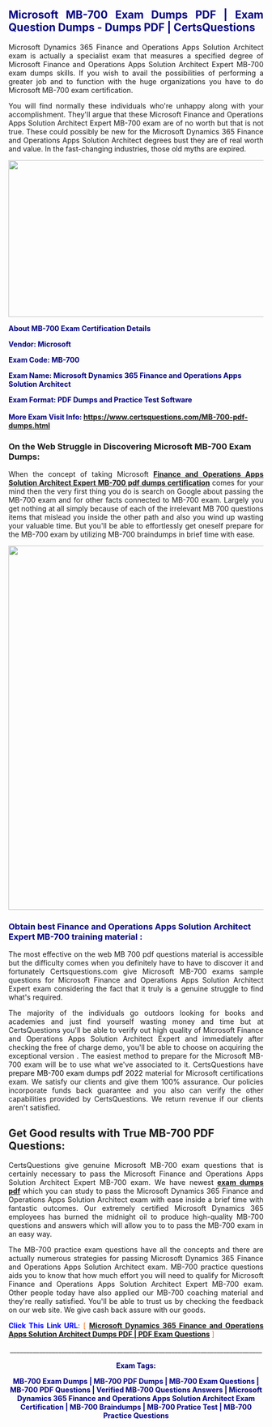 <h2 style="text-align: justify;"><span style="color: #000080;">Microsoft MB-700 Exam Dumps PDF | Exam Question Dumps - Dumps PDF | CertsQuestions</span></h2>
<p style="text-align: justify;">Microsoft Dynamics 365 Finance and Operations Apps Solution Architect exam is actually a specialist exam that measures a specified degree of Microsoft Finance and Operations Apps Solution Architect Expert MB-700 exam dumps skills. If you wish to avail the possibilities of performing a greater job and to function with the huge organizations you have to do Microsoft MB-700 exam certification.</p>
<p style="text-align: justify;">You will find normally these individuals who're unhappy along with your accomplishment. They'll argue that these Microsoft Finance and Operations Apps Solution Architect Expert MB-700 exam are of no worth but that is not true. These could possibly be new for the Microsoft Dynamics 365 Finance and Operations Apps Solution Architect degrees bust they are of real worth and value. In the fast-changing industries, those old myths are expired.</p>
<p><img style="display: block; margin-left: auto; margin-right: auto;" src="https://i.imgur.com/eaP4ae9.png" width="840" height="310" /></p>
<p><span style="color: #000080;"><strong>About MB-700 Exam Certification Details</strong></span></p>
<p><span style="color: #000080;"><strong>Vendor: Microsoft<br /></strong></span></p>
<p><span style="color: #000080;"><strong>Exam Code: MB-700</strong></span></p>
<p><span style="color: #000080;"><strong>Exam Name: Microsoft Dynamics 365 Finance and Operations Apps Solution Architect</strong></span></p>
<p><span style="color: #000080;"><strong>Exam Format: PDF Dumps and Practice Test Software<br /><br />More Exam Visit Info: <span style="color: #ff6600;"><a href="https://www.certsquestions.com/MB-700-pdf-dumps.html">https://www.certsquestions.com/MB-700-pdf-dumps.html</a></span></strong></span></p>
<h3>On the Web Struggle in Discovering Microsoft MB-700 Exam Dumps:</h3>
<p style="text-align: justify;">When the concept of taking Microsoft <a href="https://www.certsquestions.com/MB-700-pdf-dumps.html"><strong>Finance and Operations Apps Solution Architect Expert MB-700 pdf dumps certification</strong></a> comes for your mind then the very first thing you do is search on Google about passing the MB-700 exam and for other facts connected to MB-700 exam. Largely you get nothing at all simply because of each of the irrelevant MB 700 questions items that mislead you inside the other path and also you wind up wasting your valuable time. But you'll be able to effortlessly get oneself prepare for the MB-700 exam by utilizing MB-700 braindumps in brief time with ease.</p>
<p><a href="https://www.certsquestions.com/MB-700-pdf-dumps.html"><img style="display: block; margin-left: auto; margin-right: auto;" src="https://i.imgur.com/pxhoKQ2.png" width="720" /></a></p>
<h3><span style="color: #000080;">Obtain best Finance and Operations Apps Solution Architect Expert MB-700 training material :</span></h3>
<p style="text-align: justify;">The most effective on the web MB 700 pdf questions material is accessible but the difficulty comes when you definitely have to have to discover it and fortunately Certsquestions.com give Microsoft MB-700 exams sample questions for Microsoft Finance and Operations Apps Solution Architect Expert exam considering the fact that it truly is a genuine struggle to find what's required.</p>
<p style="text-align: justify;">The majority of the individuals go outdoors looking for books and academies and just find yourself wasting money and time but at CertsQuestions you'll be able to verify out high quality of Microsoft Finance and Operations Apps Solution Architect Expert and immediately after checking the free of charge demo, you'll be able to choose on acquiring the exceptional version . The easiest method to prepare for the Microsoft MB-700 exam will be to use what we've associated to it. CertsQuestions have <span style="color: #000000;">prepare MB-700 exam dumps pdf 2022</span> material for Microsoft certifications exam. We satisfy our clients and give them 100% assurance. Our policies incorporate funds back guarantee and you also can verify the other capabilities provided by CertsQuestions. We return revenue if our clients aren't satisfied.</p>
<h2>Get Good results with True MB-700 PDF Questions:</h2>
<p style="text-align: justify;">CertsQuestions give genuine Microsoft MB-700 exam questions that is certainly necessary to pass the Microsoft Finance and Operations Apps Solution Architect Expert MB-700 exam. We have newest<strong>&nbsp;<a href="https://www.certsquestions.com/">exam dumps pdf</a></strong>&nbsp;which you can study to pass the Microsoft Dynamics 365 Finance and Operations Apps Solution Architect exam with ease inside a brief time with fantastic outcomes. Our extremely certified Microsoft Dynamics 365 employees has burned the midnight oil to produce high-quality MB-700 questions and answers which will allow you to to pass the MB-700 exam in an easy way.</p>
<p style="text-align: justify;">The MB-700 practice exam questions have all the concepts and there are actually numerous strategies for passing Microsoft Dynamics 365 Finance and Operations Apps Solution Architect exam. MB-700 practice questions aids you to know that how much effort you will need to qualify for Microsoft Finance and Operations Apps Solution Architect Expert MB-700 exam. Other people today have also applied our MB-700 coaching material and they're really satisfied. You'll be able to trust us by checking the feedback on our web site. We give cash back assure with our goods.</p>
<p style="text-align: justify;"><span style="color: #0000ff;"><strong>Click This Link URL</strong>:</span> <span style="color: #ff6600;">[ <strong><a href="https://www.certsquestions.com/microsoft-dynamics-365-certification.html">Microsoft Dynamics 365 Finance and Operations Apps Solution Architect Dumps PDF | PDF Exam Questions</a></strong> ]</span></p>
<p style="text-align: center;">______________________________________________________________________________</p>
<p style="text-align: center;"><span style="color: #000080;"><strong>Exam Tags:</strong></span></p>
<p style="text-align: center;"><span style="color: #000080;"><strong>MB-700 Exam Dumps | MB-700 PDF Dumps | MB-700 Exam Questions | MB-700 PDF Questions | Verified MB-700 Questions Answers | Microsoft Dynamics 365 Finance and Operations Apps Solution Architect Exam Certification | MB-700 Braindumps | MB-700 Pratice Test | MB-700 Practice Questions</strong></span></p>
